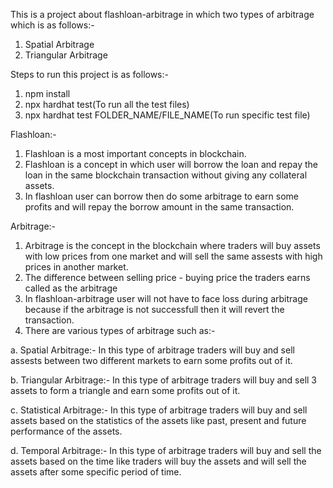This is a project about flashloan-arbitrage in which two types of arbitrage which is as follows:- 
1. Spatial Arbitrage
2. Triangular Arbitrage

Steps to run this project is as follows:- 
1. npm install
2. npx hardhat test(To run all the test files)
3. npx hardhat test FOLDER_NAME/FILE_NAME(To run specific test file)

Flashloan:-

1. Flashloan is a most important concepts in blockchain.
2. Flashloan is a concept in which user will borrow the loan and repay the loan in the same blockchain transaction without giving any collateral assets.
3. In flashloan user can borrow then do some arbitrage to earn some profits and will repay the borrow amount in the same transaction.

Arbitrage:- 

1. Arbitrage is the concept in the blockchain where traders will buy assets with low prices from one market and will sell the same assests with high prices in another market.
2. The difference between selling price - buying price the traders earns called as the arbitrage 
3. In flashloan-arbitrage user will not have to face loss during arbitrage because if the arbitrage is not successfull then it will revert the transaction.
4. There are various types of arbitrage such as:- 

a. Spatial Arbitrage:- In this type of arbitrage traders will buy and sell assests between two different markets to earn some profits out of it.

b. Triangular Arbitrage:- In this type of arbitrage traders will buy and sell 3 assets to form  a triangle and earn some profits out of it.

c. Statistical Arbitrage:- In this type of arbitrage traders will buy and sell assets based on the statistics of the assets like past, present and future performance of the assets.

d. Temporal Arbitrage:- In this type of arbitrage traders will buy and sell the assets based on the time like traders will buy the assets and will sell the assets after some specific period of time.